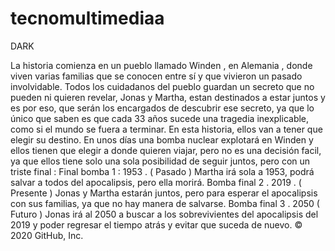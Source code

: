# tecnomultimediaa

DARK

La historia comienza en un pueblo llamado Winden , en Alemania , donde viven varias familias que se conocen entre sí y que vivieron un pasado involvidable.
Todos los cuidadanos del pueblo guardan un secreto que no pueden ni quieren revelar, Jonas y Martha, estan destinados a estar juntos y es por eso, que serán los encargados de descubrir ese secreto, ya que
lo único que saben es que cada 33 años sucede una tragedia inexplicable, como si el mundo se fuera a terminar.
En esta historia, ellos van a tener que elegir su destino.
En unos días una bomba nuclear explotará en Winden y ellos tienen que elegir a donde quieren viajar, pero no es una decisión facil, ya que ellos tiene solo una sola posibilidad de seguir juntos, pero con un triste final :
Final bomba 1  :  1953 . ( Pasado ) Martha irá sola a 1953, podrá salvar a todos del apocalipsis, pero ella morirá.
Bomba final 2 . 2019 . ( Presente ) Jonas y Martha estarán juntos, pero para esperar el apocalipsis con sus familias, ya que no hay manera de salvarse.
Bomba final 3 . 2050 ( Futuro ) Jonas irá al 2050 a buscar a los sobrevivientes del apocalipsis del 2019 y poder regresar el tiempo atrás y evitar que suceda de nuevo.
© 2020 GitHub, Inc.
